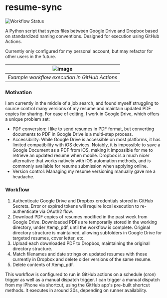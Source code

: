 # resume-sync

![Workflow Status](https://github.com/harrisonfloam/resume-sync/actions/workflows/resume-sync.yml/badge.svg)

A Python script that syncs files between Google Drive and Dropbox based on standardized naming conventions. Designed for execution using GitHub Actions.

Currently only configured for my personal account, but may refactor for other users in the future.

| ![image](https://github.com/harrisonfloam/resume-sync/assets/130672912/c5b8c246-acd8-489a-aa9d-826409732344) |
| :--: |
| *Example workflow execution in GitHub Actions* |

### Motivation

I am currently in the middle of a job search, and found myself struggling to source control many versions of my resume and maintain updated PDF copies for sharing. For ease of editing, I work in Google Drive, which offers a unique problem set:

- PDF conversion: I like to send resumes in PDF format, but converting documents to PDF in Google Drive is a multi-step process.
- Accessibility: While Google Drive is accessible on most platforms, it has limited compatibility with iOS devices. Notably, it is impossible to save a Google Document as a PDF from iOS, making it impossible for me to retrieve an updated resume when mobile. Dropbox is a much nicer alternative that works natively with iOS automation methods, and is commonly available for resume submission when applying online.
- Version control: Managing my resume versioning manually gave me a headache.

### Workflow

1. Authenticate Google Drive and Dropbox credentials stored in GitHub Secrets. Error or expired tokens will require local execution to re-authenticate via OAuth2 flow.
2. Download PDF copies of resumes modified in the past week from Google Drive. Downloaded PDFs are temporarily stored in the working directory, under /temp_pdf, until the workflow is complete. Original directory structure is maintained, allowing subfolders in Google Drive for targeted resumes, cover letter, etc.
3. Upload each downloaded PDF to Dropbox, maintaining the original directory structure.
4. Match filenames and date strings on updated resumes with those currently in Dropbox and delete older versions of the same resume.
5. Delete contents of /temp_pdf.

This workflow is configured to run in GitHub actions on a schedule (cron) trigger as well as a manual dispatch trigger. I can trigger a manual dispatch from my iPhone via shortcut, using the GitHub app's pre-built shortcut methods. It executes in around 30s, depending on runner availability.
